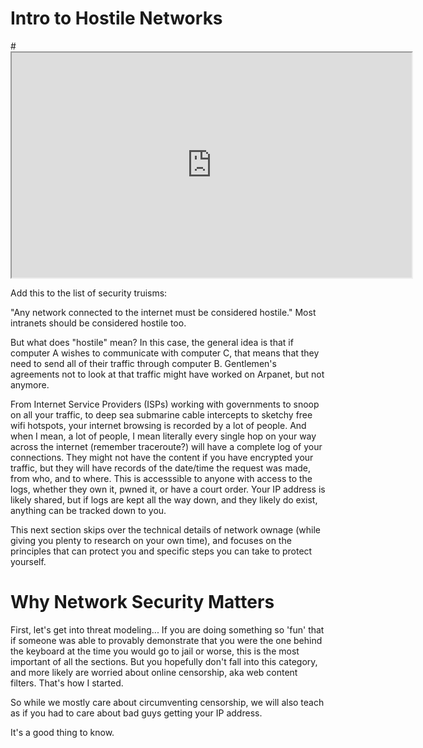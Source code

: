 # Intro to Hostile Networks

#<iframe allowfullscreen height="360" src="https://www.youtube.com/embed/uvid__KIF08?wmode=opaque" width="640"></iframe>

Add this to the list of security truisms:

"Any network connected to the internet must be considered hostile." Most
intranets should be considered hostile too.

But what does "hostile" mean? In this case, the general idea is that if
computer A wishes to communicate with computer C, that means that they
need to send all of their traffic through computer B. Gentlemen's
agreements not to look at that traffic might have worked on Arpanet, but
not anymore.

From Internet Service Providers (ISPs) working with governments to snoop
on all your traffic, to deep sea submarine cable intercepts to sketchy
free wifi hotspots, your internet browsing is recorded by a lot of
people. And when I mean, a lot of people, I mean literally every single
hop on your way across the internet (remember traceroute?) will have a
complete log of your connections. They might not have the content if you
have encrypted your traffic, but they will have records of the date/time
the request was made, from who, and to where. This is accesssible to
anyone with access to the logs, whether they own it, pwned it, or have a
court order. Your IP address is likely shared, but if logs are kept all
the way down, and they likely do exist, anything can be tracked down to
you.

This next section skips over the technical details of network ownage
(while giving you plenty to research on your own time), and focuses on
the principles that can protect you and specific steps you can take to
protect yourself.

# Why Network Security Matters

First, let's get into threat modeling... If you are doing something so
'fun' that if someone was able to provably demonstrate that you were the
one behind the keyboard at the time you would go to jail or worse, this
is the most important of all the sections. But you hopefully don't fall
into this category, and more likely are worried about online censorship,
aka web content filters. That's how I started.

So while we mostly care about circumventing censorship, we will also
teach as if you had to care about bad guys getting your IP address.

It's a good thing to know.

